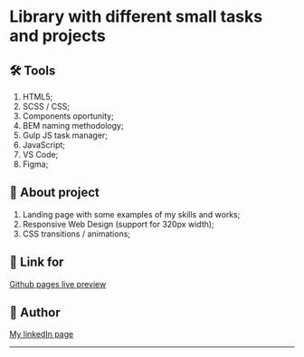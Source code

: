 # Library with different small tasks and projects

## 🛠 Tools

1. HTML5;
2. SCSS / CSS;
3. Components oportunity;
4. BEM naming methodology;
5. Gulp JS task manager;
6. JavaScript;
7. VS Code;
8. Figma;

## 📑 About project

1. Landing page with some examples of my skills and works;
2. Responsive Web Design (support for 320px width);
3. CSS transitions / animations;

## 🔗 Link for

[Github pages live preview](https://valerii-frontend.github.io/library/dist/)

## 👤 Author

[My linkedIn page](https://www.linkedin.com/in/valerii-lozghachov/)

---
